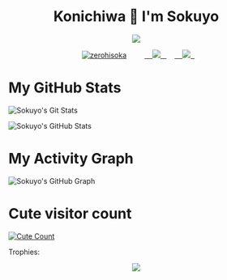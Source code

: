 <h1 align="center">Konichiwa 🌸 I'm Sokuyo</h1>
</p>
<p align="center">
<img src="https://readme-typing-svg.herokuapp.com?color=808080&width=420&lines=A+Basic+Programmer+From+India;Currently+Studying+As+Student">
</p>
<p align="center">
  <a href="https://t.me/Sokuyo"><img src="https://telegra.ph/file/abb7e0ce5d31fbb7c0ebe.jpg" alt="zerohisoka"></a>
  
  
  
  <a href="http://discordapp.com/users/620600298758602765">
    <img src="https://img.shields.io/badge/discord-black?style=for-the-badge&logo=discord"/>
  </a>  
</a>
  <a href="https://t.me/sokuyo">
    <img src="https://img.shields.io/badge/telegram-black?style=for-the-badge&logo=telegram"/>
  </a>

# My GitHub Stats

![Sokuyo's Git Stats](https://github-readme-stats.vercel.app/api?username=sokuyo&show_icons=true&theme=radical)

![Sokuyo's GitHub Stats](https://github-readme-streak-stats.herokuapp.com?user=sokuyo&theme=tokyonight)

# My Activity Graph


![Sokuyo's GitHub Graph](https://github-readme-stats.vercel.app/api/top-langs/?username=sokuyo&layout=compact&theme=midnight-purple&hide=Css)
# Cute visitor count
<a href="https://t.me/sokuyo"><img alt="Cute Count" src="https://count.getloli.com/get/@sokuyo?theme=rule34" /></a>

Trophies:  
<div align="center"><img src="https://github-profile-trophy.vercel.app/?username=sokuyo&theme=dracula&count_private=true"></div>
